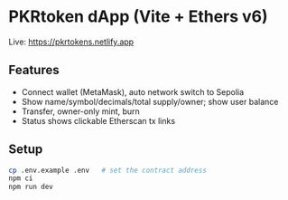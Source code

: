 # PKRtoken dApp (Vite + Ethers v6)

Live: https://pkrtokens.netlify.app

## Features
- Connect wallet (MetaMask), auto network switch to Sepolia
- Show name/symbol/decimals/total supply/owner; show user balance
- Transfer, owner-only mint, burn
- Status shows clickable Etherscan tx links

## Setup
```bash
cp .env.example .env   # set the contract address
npm ci
npm run dev
